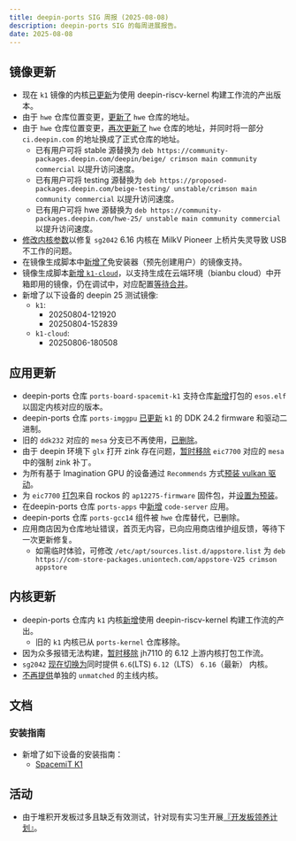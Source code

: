 ```yaml
---
title: deepin-ports SIG 周报 (2025-08-08)
description: deepin-ports SIG 的每周进展报告。
date: 2025-08-08
---
```


## 镜像更新

- 现在 `k1` 镜像的内核[已更新](https://github.com/YukariChiba/deepin-ports-image/commit/0a97d9d1cafd0c9e686c0504d71a7be260ee65a3)为使用 deepin-riscv-kernel 构建工作流的产出版本。
- 由于 `hwe` 仓库位置变更，[更新了](https://github.com/YukariChiba/deepin-ports-image/commit/5833b47773ba4559e1fa35b14c24b54801edf430) `hwe` 仓库的地址。
- 由于 `hwe` 仓库位置变更，[再次更新了](https://github.com/YukariChiba/deepin-ports-image/commit/5b5407c7b5f8cec7d334ad0d8492d0add7718ea4) `hwe` 仓库的地址，并同时将一部分 `ci.deepin.com` 的地址换成了正式仓库的地址。
  - 已有用户可将 stable 源替换为 `deb https://community-packages.deepin.com/deepin/beige/ crimson main community commercial` 以提升访问速度。
  - 已有用户可将 testing 源替换为 `deb https://proposed-packages.deepin.com/beige-testing/ unstable/crimson main community commercial` 以提升访问速度。
  - 已有用户可将 hwe 源替换为 `deb https://community-packages.deepin.com/hwe-25/ unstable main community commercial` 以提升访问速度。
- [修改内核参数](https://github.com/YukariChiba/deepin-ports-image/commit/093a69b7a8a09d65292829fca6f0240cd3f7e6b6)以修复 `sg2042` 6.16 内核在 MilkV Pioneer 上桥片失灵导致 USB 不工作的问题。
- 在镜像生成脚本中[新增了](https://github.com/YukariChiba/deepin-ports-image/commit/a32eeb0dee67ec38d07f97b3ac7d61cf80cacee6)免安装器（预先创建用户）的镜像支持。
- 镜像生成脚本[新增 `k1-cloud`](https://github.com/deepin-community/deepin-ports-profiles/tree/k1-cloud)，以支持生成在云端环境（bianbu cloud）中开箱即用的镜像，仍在调试中，对应配置[等待合并](https://github.com/deepin-community/deepin-ports-profiles/pull/1)。
- 新增了以下设备的 deepin 25 测试镜像:
  - `k1`:
    - 20250804-121920
    -	20250804-152839
  - `k1-cloud`:
    - 20250806-180508

## 应用更新

- deepin-ports 仓库 `ports-board-spacemit-k1` 支持仓库[新增](https://ci.deepin.com/repo/deepin/deepin-ports/repo/pool/ports-board-spacemit-k1/b/bianbu-esos/)打包的 `esos.elf` 以固定内核对应的版本。
- deepin-ports 仓库 `ports-imggpu` [已更新](https://github.com/deepin-community/img-gpu-bin) `k1` 的 DDK 24.2 firmware 和驱动二进制。
- 旧的 `ddk232` 对应的 `mesa` 分支已不再使用，[已删除](https://github.com/deepin-community/mesa)。
- 由于 deepin 环境下 `glx` 打开 zink 存在问题，[暂时移除](https://github.com/deepin-community/mesa/commit/cc2461e8abd630d20f47be71e6ee916baab72c26) `eic7700` 对应的 `mesa` 中的强制 zink 补丁。
- 为所有基于 Imagination GPU 的设备通过 `Recommends` 方式[预装 vulkan 驱动](https://github.com/deepin-community/deepin-ports-profiles/commit/242faaafa45fc898845cb7deca9dc60415a3b6c6)。
- 为 `eic7700` [打包](https://ci.deepin.com/repo/deepin/deepin-ports/repo/pool/ports-board-eswin-eic770x/a/ap12275-firmware/)来自 rockos 的 `ap12275-firmware` 固件包，并[设置为预装](https://github.com/deepin-community/deepin-ports-profiles/commit/aadee0c60a2a206c21419b27fbf97f6cdc03ed59)。
- 在deepin-ports 仓库 `ports-apps` 中[新增](https://ci.deepin.com/repo/deepin/deepin-ports/repo/pool/ports-apps/c/code-server/) `code-server` 应用。
- deepin-ports 仓库 `ports-gcc14` 组件被 `hwe` 仓库替代，已删除。
- 应用商店因为仓库地址错误，首页无内容，已向应用商店维护组反馈，等待下一次更新修复。
  - 如需临时体验，可修改 `/etc/apt/sources.list.d/appstore.list` 为 `deb https://com-store-packages.uniontech.com/appstore-V25 crimson appstore`

## 内核更新

- deepin-ports 仓库内 `k1` 内核[新增](https://ci.deepin.com/repo/deepin/deepin-ports/repo/pool/ports-kernel/l/linux-upstream/)使用 deepin-riscv-kernel 构建工作流的产出。
  - 旧的 `k1` 内核已从 `ports-kernel` 仓库移除。
- 因为众多报错无法构建，[暂时移除](https://github.com/deepin-community/deepin-riscv-kernel/commit/54f3f6b85731fe7786b99386099a82d06b1c7f8e) jh7110 的 6.12 上游内核打包工作流。
- `sg2042` [现在切换为](https://github.com/deepin-community/deepin-riscv-kernel/commit/1067d776ba15372cc093193ceadfd5b3537d2bea)同时提供 `6.6`(LTS) `6.12`（LTS） `6.16`（最新） 内核。
- [不再提供](https://github.com/deepin-community/deepin-riscv-kernel/commit/59cff05e97f371a80c9186374c1c19ea6b197736)单独的 `unmatched` 的主线内核。

## 文档

### 安装指南

- 新增了如下设备的安装指南：
  - [SpacemiT K1](/docs/install/k1)

## 活动

- 由于堆积开发板过多且缺乏有效测试，针对现有实习生开展[『开发板领养计划』](https://wiki.deepin.org/zh/06_%E5%85%B3%E4%BA%8EDeepin/Deepin%E6%B4%BB%E5%8A%A8/%E7%94%B2%E8%BE%B0%E8%AE%A1%E5%88%92/%E7%94%B2%E8%BE%B0%E8%AE%A1%E5%88%92%EF%BC%9A%E5%BC%80%E5%8F%91%E6%9D%BF%E9%A2%86%E5%85%BB%E8%AE%A1%E5%88%92)。
